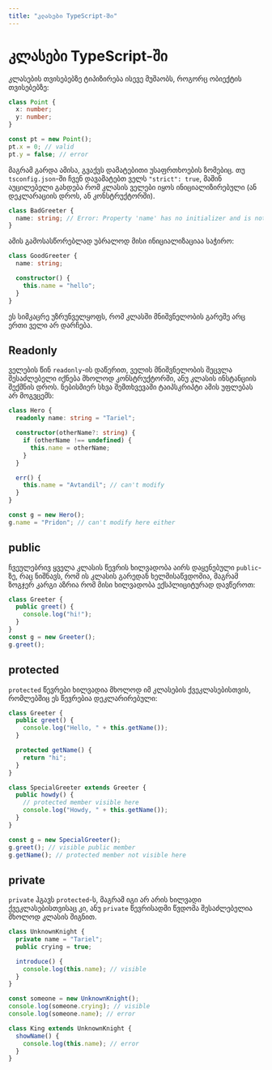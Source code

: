 ```yaml
---
title: "კლასები TypeScript-ში"
---
```


# კლასები TypeScript-ში

კლასების თვისებებზე ტიპიზირება ისევე მუშაობს, როგორც ობიექტის თვისებებზე:

```ts
class Point {
  x: number;
  y: number;
}

const pt = new Point();
pt.x = 0; // valid
pt.y = false; // error
```

მაგრამ გარდა ამისა, გვაქვს დამატებითი უსაფრთხოების ზომებიც.
თუ `tsconfig.json`-ში ჩვენ დავამატებთ ველს `"strict": true`,
მაშინ აუცილებელი გახდება რომ კლასის ველები იყოს ინიციალიზირებული
(ან დეკლარაციის დროს, ან კონსტრუქტორში).

```ts
class BadGreeter {
  name: string; // Error: Property 'name' has no initializer and is not definitely assigned in the constructor.
}
```

ამის გამოსასწორებლად უბრალოდ მისი ინიციალიზაციაა საჭირო:

```ts
class GoodGreeter {
  name: string;

  constructor() {
    this.name = "hello";
  }
}
```

ეს სიმკაცრე უზრუნველყოფს, რომ კლასში მნიშვნელობის გარეშე არც ერთი ველი არ
დარჩება.

## Readonly

ველების წინ `readonly`-ის დაწერით, ველის მნიშვნელობის შეცვლა
შესაძლებელი იქნება მხოლოდ კონსტრუქტორში, ანუ კლასის ინსტანციის
შექმნის დროს. ნებისმიერ სხვა შემთხვევაში ტაიპსკრიპტი ამის უფლებას არ
მოგვცემს:

```ts
class Hero {
  readonly name: string = "Tariel";

  constructor(otherName?: string) {
    if (otherName !== undefined) {
      this.name = otherName;
    }
  }

  err() {
    this.name = "Avtandil"; // can't modify
  }
}

const g = new Hero();
g.name = "Pridon"; // can't modify here either
```

## public

ჩვეულებრივ ყველა კლასის წევრის ხილვადობა აირს დაყენებული `public`-ზე,
რაც ნიშნავს, რომ ის კლასის გარედან ხელმისაწვდომია,
მაგრამ ზოგჯერ კარგი აზრია რომ მისი ხილვადობა ექსპლიციტურად დავწეროთ:

```ts
class Greeter {
  public greet() {
    console.log("hi!");
  }
}
const g = new Greeter();
g.greet();
```

## protected

`protected` წევრები ხილვადია მხოლოდ იმ კლასების ქვეკლასებისთვის, რომლებშიც
ეს წევრებია დეკლარირებული:

```ts
class Greeter {
  public greet() {
    console.log("Hello, " + this.getName());
  }

  protected getName() {
    return "hi";
  }
}

class SpecialGreeter extends Greeter {
  public howdy() {
    // protected member visible here
    console.log("Howdy, " + this.getName());
  }
}

const g = new SpecialGreeter();
g.greet(); // visible public member
g.getName(); // protected member not visible here
```

## private

`private` ჰგავს `protected`-ს, მაგრამ იგი არ არის
ხილვადი ქვეკლასებისთვისაც კი, ანუ `private`
წევრისადმი წვდომა შესაძლებელია მხოლოდ კლასის
შიგნით.

```ts
class UnknownKnight {
  private name = "Tariel";
  public crying = true;

  introduce() {
    console.log(this.name); // visible
  }
}

const someone = new UnknownKnight();
console.log(someone.crying); // visible
console.log(someone.name); // error

class King extends UnknownKnight {
  showName() {
    console.log(this.name); // error
  }
}
```
